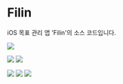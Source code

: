 # Filin
iOS 목표 관리 앱 'Filin'의 소스 코드입니다.

![](https://img.shields.io/badge/AppStore-v1.-blue?style=flat-square&logo=App-Store&labelColor=EEEEEE)

![](https://img.shields.io/badge/iOS-13.0+-lightgrey?style=flat-square&logo=apple&labelColor=000000)
![](https://img.shields.io/badge/iPadOS-13.0+-lightgrey?style=flat-square&logo=apple&labelColor=000000)

![](https://img.shields.io/badge/Swift-5.3-orange?style=flat-square&logo=swift&labelColor=EEEEEE)
![](https://img.shields.io/badge/gitmoji-%20😜%20😍-FFDD67.svg?style=flat-square&labelColor=EEEEEE&link=https://gitmoji.dev)
![](https://img.shields.io/badge/Xcode-12.4-informational?style=flat-square&logo=xcode&labelColor=EEEEEE)
